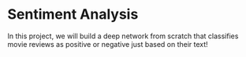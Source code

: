 # Sentiment Analysis

In this project, we will build a deep network from scratch that classifies movie reviews as positive or negative just based on their text!